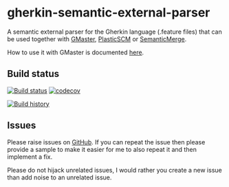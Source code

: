 # gherkin-semantic-external-parser
A semantic external parser for the Gherkin language (.feature files) that can be used together with [GMaster](https://gmaster.io), [PlasticSCM](https://www.plasticscm.com) or [SemanticMerge](https://semanticmerge.com/).

How to use it with GMaster is documented [here](http://blog.gmaster.io/2018/03/using-external-parsers-with-gmaster.html).

## Build status
[![Build status](https://ci.appveyor.com/api/projects/status/lrqlsippov2ba0pd/branch/master?svg=true)](https://ci.appveyor.com/project/RalfKoban/gherkin-semantic-external-parser/branch/master)
[![codecov](https://codecov.io/gh/RalfKoban/gherkin-semantic-external-parser/branch/master/graph/badge.svg)](https://codecov.io/gh/RalfKoban/gherkin-semantic-external-parser)

[![Build history](https://buildstats.info/appveyor/chart/RalfKoban/gherkin-semantic-external-parser)](https://ci.appveyor.com/project/RalfKoban/gherkin-semantic-external-parser/history)

## Issues
Please raise issues on [GitHub](https://github.com/RalfKoban/gherkin-semantic-external-parser/issues).
If you can repeat the issue then please provide a sample to make it easier for me to also repeat it and then implement a fix.

Please do not hijack unrelated issues, I would rather you create a new issue than add noise to an unrelated issue.
